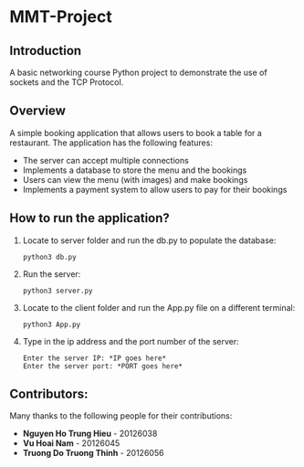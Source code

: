 # MMT-Project

## Introduction

A basic networking course Python project to demonstrate the use of sockets and the TCP Protocol.

## Overview

A simple booking application that allows users to book a table for a restaurant. The application has the following features:

-   The server can accept multiple connections
-   Implements a database to store the menu and the bookings
-   Users can view the menu (with images) and make bookings
-   Implements a payment system to allow users to pay for their bookings

## How to run the application?
1. Locate to server folder and run the db.py to populate the database:
    ```
    python3 db.py
    ```
2. Run the server:

    ```
    python3 server.py
    ```
3. Locate to the client folder and run the App.py file on a different terminal:

    ```
    python3 App.py
    ```
4. Type in the ip address and the port number of the server:

    ```
    Enter the server IP: *IP goes here*
    Enter the server port: *PORT goes here*
    ```

## Contributors:

Many thanks to the following people for their contributions:

-   **Nguyen Ho Trung Hieu** - 20126038
-   **Vu Hoai Nam** - 20126045
-   **Truong Do Truong Thinh** - 20126056